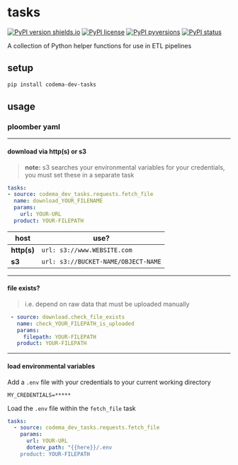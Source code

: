 # tasks

[![PyPI version shields.io](https://img.shields.io/pypi/v/codema-dev-tasks.svg)](https://pypi.python.org/pypi/codema-dev-tasks/)
[![PyPI license](https://img.shields.io/pypi/l/codema-dev-tasks.svg)](https://pypi.python.org/pypi/codema-dev-tasks/)
[![PyPI pyversions](https://img.shields.io/pypi/pyversions/codema-dev-tasks.svg)](https://pypi.python.org/pypi/codema-dev-tasks/)
[![PyPI status](https://img.shields.io/pypi/status/codema-dev-tasks.svg)](https://pypi.python.org/pypi/codema-dev-tasks/)

A collection of Python helper functions for use in ETL pipelines

## setup

```bash
pip install codema-dev-tasks
```

## usage

### ploomber yaml

---

#### download via **http(s)** or **s3**

> **note:** s3 searches your environmental variables for your credentials, you must set these in a separate task

```yaml
tasks:
- source: codema_dev_tasks.requests.fetch_file
  name: download_YOUR_FILENAME
  params:
    url: YOUR-URL
  product: YOUR-FILEPATH
```

| host        | use?                                  |
| ----------- | ------------------------------------- |
| **http(s)** | `url: s3://www.WEBSITE.com`           |
| **s3**      | `url: s3://BUCKET-NAME/OBJECT-NAME`   |

---

#### file exists?

> i.e. depend on raw data that must be uploaded manually

```yaml
 - source: download.check_file_exists
   name: check_YOUR_FILEPATH_is_uploaded
   params:
     filepath: YOUR-FILEPATH
   product: YOUR-FILEPATH
```

---

#### load environmental variables

Add a `.env` file with your credentials to your current working directory

```
MY_CREDENTIALS=*****
```

Load the `.env` file within the `fetch_file` task

```yaml
tasks:
  - source: codema_dev_tasks.requests.fetch_file
    params:
      url: YOUR-URL
      dotenv_path: "{{here}}/.env
    product: YOUR-FILEPATH
```
